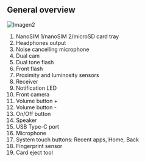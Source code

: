 ## General overview

![Imagen2](http://static.energysistem.com/images/manuals/42436/5902ee40c5131.jpg)

1. NanoSIM 1/nanoSIM 2/microSD card tray
2. Headphones output
3. Noise cancelling microphone
4. Dual cam
5. Dual tone flash
6. Front flash
7. Proximity and luminosity sensors
8. Receiver
9. Notification LED
10. Front camera
11. Volume button +
12. Volume button -
13. On/Off button
14. Speaker
15. USB Type-C port
16. Microphone
17. System touch buttons: Recent apps, Home, Back
18. Fingerprint sensor
19. Card eject tool




